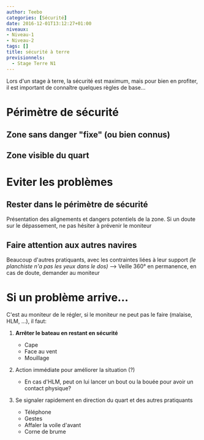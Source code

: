 ```yaml
---
author: Teebo
categories: [Sécurité]
date: 2016-12-01T13:12:27+01:00
niveaux:
- Niveau-1
- Niveau-2
tags: []
title: sécurité à terre
previsionnels:
  - Stage Terre N1
---
```

Lors d'un stage à terre, la sécurité est maximum, mais pour bien en profiter, il est important de connaître quelques règles de base...
<!--more-->
# Périmètre de sécurité
## Zone sans danger "fixe" (ou bien connus)
## Zone visible du quart

# Eviter les problèmes
## Rester dans le périmètre de sécurité
Présentation des alignements et dangers potentiels de la zone.
Si un doute sur le dépassement, ne pas hésiter à prévenir le moniteur

## Faire attention aux autres navires
Beaucoup d'autres pratiquants, avec les contraintes liées à leur support *(le planchiste n'a pas les yeux dans le dos)*
--> Veille 360° en permanence, en cas de doute, demander au moniteur

# Si un problème arrive...
C'est au moniteur de le régler, si le moniteur ne peut pas le faire (malaise, HLM, ...), il faut:

1. **Arrêter le bateau en restant en sécurité**
    * Cape
    * Face au vent
    * Mouillage

3. Action immédiate pour améliorer la situation (?)
    * En cas d'HLM, peut on lui lancer un bout ou la bouée pour avoir un contact physique?

2. Se signaler rapidement en direction du quart et des autres pratiquants
    * Téléphone
    * Gestes
    * Affaler la voile d'avant
    * Corne de brume
